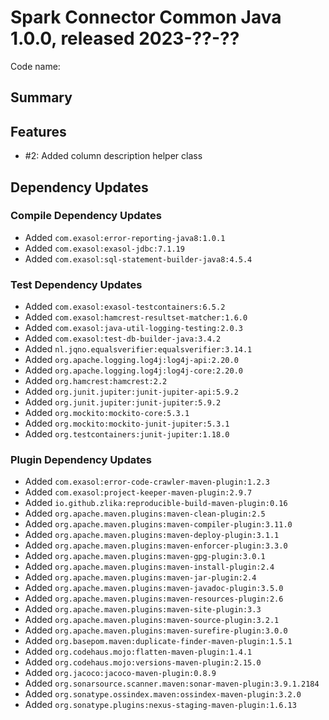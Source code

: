 # Spark Connector Common Java 1.0.0, released 2023-??-??

Code name:

## Summary

## Features

* #2: Added column description helper class

## Dependency Updates

### Compile Dependency Updates

* Added `com.exasol:error-reporting-java8:1.0.1`
* Added `com.exasol:exasol-jdbc:7.1.19`
* Added `com.exasol:sql-statement-builder-java8:4.5.4`

### Test Dependency Updates

* Added `com.exasol:exasol-testcontainers:6.5.2`
* Added `com.exasol:hamcrest-resultset-matcher:1.6.0`
* Added `com.exasol:java-util-logging-testing:2.0.3`
* Added `com.exasol:test-db-builder-java:3.4.2`
* Added `nl.jqno.equalsverifier:equalsverifier:3.14.1`
* Added `org.apache.logging.log4j:log4j-api:2.20.0`
* Added `org.apache.logging.log4j:log4j-core:2.20.0`
* Added `org.hamcrest:hamcrest:2.2`
* Added `org.junit.jupiter:junit-jupiter-api:5.9.2`
* Added `org.junit.jupiter:junit-jupiter:5.9.2`
* Added `org.mockito:mockito-core:5.3.1`
* Added `org.mockito:mockito-junit-jupiter:5.3.1`
* Added `org.testcontainers:junit-jupiter:1.18.0`

### Plugin Dependency Updates

* Added `com.exasol:error-code-crawler-maven-plugin:1.2.3`
* Added `com.exasol:project-keeper-maven-plugin:2.9.7`
* Added `io.github.zlika:reproducible-build-maven-plugin:0.16`
* Added `org.apache.maven.plugins:maven-clean-plugin:2.5`
* Added `org.apache.maven.plugins:maven-compiler-plugin:3.11.0`
* Added `org.apache.maven.plugins:maven-deploy-plugin:3.1.1`
* Added `org.apache.maven.plugins:maven-enforcer-plugin:3.3.0`
* Added `org.apache.maven.plugins:maven-gpg-plugin:3.0.1`
* Added `org.apache.maven.plugins:maven-install-plugin:2.4`
* Added `org.apache.maven.plugins:maven-jar-plugin:2.4`
* Added `org.apache.maven.plugins:maven-javadoc-plugin:3.5.0`
* Added `org.apache.maven.plugins:maven-resources-plugin:2.6`
* Added `org.apache.maven.plugins:maven-site-plugin:3.3`
* Added `org.apache.maven.plugins:maven-source-plugin:3.2.1`
* Added `org.apache.maven.plugins:maven-surefire-plugin:3.0.0`
* Added `org.basepom.maven:duplicate-finder-maven-plugin:1.5.1`
* Added `org.codehaus.mojo:flatten-maven-plugin:1.4.1`
* Added `org.codehaus.mojo:versions-maven-plugin:2.15.0`
* Added `org.jacoco:jacoco-maven-plugin:0.8.9`
* Added `org.sonarsource.scanner.maven:sonar-maven-plugin:3.9.1.2184`
* Added `org.sonatype.ossindex.maven:ossindex-maven-plugin:3.2.0`
* Added `org.sonatype.plugins:nexus-staging-maven-plugin:1.6.13`
